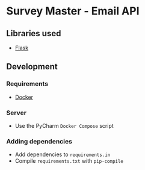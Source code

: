 # Survey Master - Email API

## Libraries used

- [Flask](https://flask.palletsprojects.com/en/stable/)

## Development

### Requirements

- [Docker](https://www.docker.com/)

### Server

- Use the PyCharm `Docker Compose` script

### Adding dependencies

- Add dependencies to `requirements.in`
- Compile `requirements.txt` with `pip-compile`
